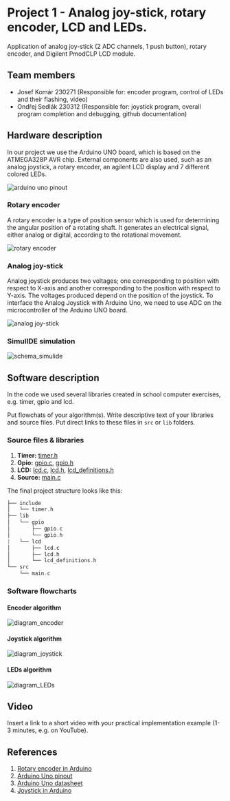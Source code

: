 # Project 1 - Analog joy-stick, rotary encoder, LCD and LEDs.

Application of analog joy-stick (2 ADC channels, 1 push button), rotary encoder, and Digilent PmodCLP LCD module.


## Team members

   * Josef Komár 230271 (Responsible for: encoder program, control of LEDs and their flashing, video)
   * Ondřej Sedlák 230312 (Responsible for: joystick program, overall program completion and debugging, github documentation)

## Hardware description

In our project we use the Arduino UNO board, which is based on the ATMEGA328P AVR chip. External components are also used, such as an analog joystick, a rotary encoder, an agilent LCD display and 7 different colored LEDs.

![arduino uno pinout](images/arduino_pinout.png)

### Rotary encoder

A rotary encoder is a type of position sensor which is used for determining the angular position of a rotating shaft. It generates an electrical signal, either analog or digital, according to the rotational movement.

![rotary encoder](images/encoder.jpg)

### Analog joy-stick

Analog joystick produces two voltages; one corresponding to position with respect to X-axis and another corresponding to the position with respect to Y-axis. The voltages produced depend on the position of the joystick.
To interface the Analog Joystick with Arduino Uno, we need to use ADC on the microcontroller of the Arduino UNO board.

![analog joy-stick](images/joystick.jpg)

### SimulIDE simulation

![schema_simulide](images/schema_simulide.png)

## Software description

In the code we used several libraries created in school computer exercises, e.g. timer, gpio and lcd.

Put flowchats of your algorithm(s). Write descriptive text of your libraries and source files. Put direct links to these files in `src` or `lib` folders.

### Source files & libraries

 1. **Timer:** [timer.h](https://github.com/xsedla1y/digital-electronics-2/blob/main/Project1/include/timer.h)
 2. **Gpio:** [gpio.c](https://github.com/xsedla1y/digital-electronics-2/blob/main/Project1/lib/gpio/gpio.c), [gpio.h](https://github.com/xsedla1y/digital-electronics-2/blob/main/Project1/lib/gpio/gpio.h)
 3. **LCD:** [lcd.c](https://github.com/xsedla1y/digital-electronics-2/blob/main/Project1/lib/lcd/lcd.c), [lcd.h](https://github.com/xsedla1y/digital-electronics-2/blob/main/Project1/lib/lcd/lcd.h), [lcd_definitions.h](https://github.com/xsedla1y/digital-electronics-2/blob/main/Project1/lib/lcd/lcd_definitions.h)
 4. **Source:** [main.c](https://github.com/xsedla1y/digital-electronics-2/blob/main/Project1/src/main.c)

  The final project structure looks like this:
   ```c
   ├── include
   │   └── timer.h
   ├── lib
   │   └── gpio
   │       ├── gpio.c
   │       └── gpio.h
   |   └── lcd
   │       ├── lcd.c
   │       ├── lcd.h
   │       └── lcd_definitions.h
   └── src
       └── main.c
   ```

### Software flowcharts

#### Encoder algorithm
![diagram_encoder](images/project_encoder.svg)

#### Joystick algorithm
![diagram_joystick](images/project_joystick.svg)

#### LEDs algorithm
![diagram_LEDs](images/project_LEDS.svg)

## Video

Insert a link to a short video with your practical implementation example (1-3 minutes, e.g. on YouTube).

## References

1. [Rotary encoder in Arduino](https://howtomechatronics.com/tutorials/arduino/rotary-encoder-works-use-arduino/)
2. [Arduino Uno pinout](https://docs.arduino.cc/hardware/uno-rev3)
3. [Arduino Uno datasheet](https://docs.arduino.cc/static/581ef7a3be69646a3f9eb4f6e2575548/A000066-datasheet.pdf)
4. [Joystick in Arduino](https://www.electronicwings.com/arduino/analog-joystick-interfacing-with-arduino-uno)
